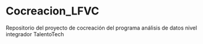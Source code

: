 # Cocreacion_LFVC
Repositorio del proyecto de cocreación del programa análisis de datos nivel integrador TalentoTech
